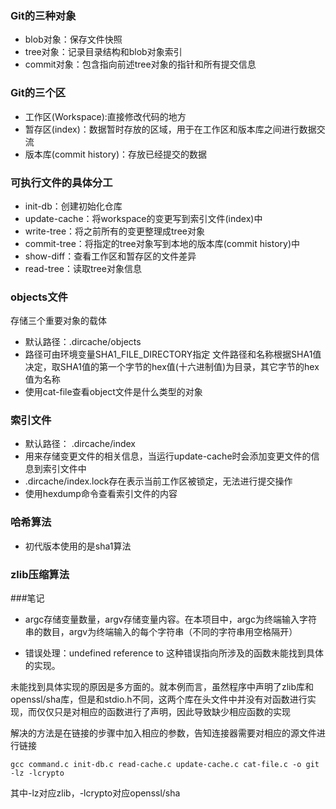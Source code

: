 ### Git的三种对象
* blob对象：保存文件快照
* tree对象：记录目录结构和blob对象索引
* commit对象：包含指向前述tree对象的指针和所有提交信息

### Git的三个区
* 工作区(Workspace):直接修改代码的地方
* 暂存区(index)：数据暂时存放的区域，用于在工作区和版本库之间进行数据交流
* 版本库(commit history)：存放已经提交的数据

### 可执行文件的具体分工
* init-db：创建初始化仓库
* update-cache：将workspace的变更写到索引文件(index)中
* write-tree：将之前所有的变更整理成tree对象
* commit-tree：将指定的tree对象写到本地的版本库(commit history)中
* show-diff：查看工作区和暂存区的文件差异
* read-tree：读取tree对象信息

### objects文件
存储三个重要对象的载体
* 默认路径：.dircache/objects
* 路径可由环境变量SHA1_FILE_DIRECTORY指定
    文件路径和名称根据SHA1值决定，取SHA1值的第一个字节的hex值(十六进制值)为目录，其它字节的hex值为名称
* 使用cat-file查看object文件是什么类型的对象

### 索引文件
* 默认路径： .dircache/index
* 用来存储变更文件的相关信息，当运行update-cache时会添加变更文件的信息到索引文件中
* .dircache/index.lock存在表示当前工作区被锁定，无法进行提交操作
* 使用hexdump命令查看索引文件的内容

### 哈希算法
* 初代版本使用的是sha1算法

### zlib压缩算法

###笔记
* argc存储变量数量，argv存储变量内容。在本项目中，argc为终端输入字符串的数目，argv为终端输入的每个字符串（不同的字符串用空格隔开）

* 错误处理：undefined reference to
这种错误指向所涉及的函数未能找到具体的实现。

未能找到具体实现的原因是多方面的。就本例而言，虽然程序中声明了zlib库和openssl/sha库，但是和stdio.h不同，这两个库在头文件中并没有对函数进行实现，而仅仅只是对相应的函数进行了声明，因此导致缺少相应函数的实现

解决的方法是在链接的步骤中加入相应的参数，告知连接器需要对相应的源文件进行链接

```
gcc command.c init-db.c read-cache.c update-cache.c cat-file.c -o git -lz -lcrypto
```
其中-lz对应zlib，-lcrypto对应openssl/sha
